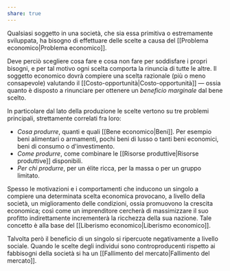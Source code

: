 ```yaml
---
share: true
---
```

Qualsiasi soggetto in una società, che sia essa primitiva o estremamente sviluppata, ha bisogno di effettuare delle scelte a causa del [[Problema economico|Problema economico]].

Deve perciò scegliere cosa fare e cosa non fare per soddisfare i propri bisogni, e per tal motivo ogni scelta comporta la rinuncia di tutte le altre. Il soggetto economico dovrà compiere una scelta razionale (più o meno consapevole) valutando il [[Costo-opportunità|Costo-opportunità]] — ossia quanto è disposto a rinunciare per ottenere un *beneficio marginale* dal bene scelto.

In particolare dal lato della produzione le scelte vertono su tre problemi principali, strettamente correlati fra loro:
- *Cosa produrre*, quanti e quali [[Bene economico|Beni]]. Per esempio beni alimentari o armamenti, pochi beni di lusso o tanti beni economici, beni di consumo o d'investimento.
- *Come produrre*, come combinare le [[Risorse produttive|Risorse produttive]] disponibili.
- *Per chi produrre*, per un élite ricca, per la massa o per un gruppo limitato.

Spesso le motivazioni e i comportamenti che inducono un singolo a compiere una determinata scelta economica provocano, a livello della società, un miglioramento delle condizioni, ossia promuovono la crescita economica; così come un imprenditore cercherà di massimizzare il suo profitto indirettamente incrementerà la ricchezza della sua nazione. Tale concetto è alla base del [[Liberismo economico|Liberismo economico]].

Talvolta però il beneficio di un singolo si ripercuote negativamente a livello sociale. Quando le scelte degli individui sono controproducenti rispetto ai fabbisogni della società si ha un [[Fallimento del mercato|Fallimento del mercato]].